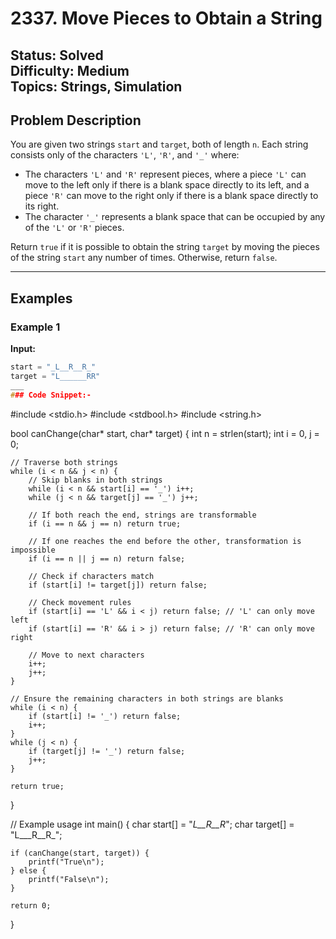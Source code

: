 # 2337. Move Pieces to Obtain a String

**Status:** Solved  
**Difficulty:** Medium  
**Topics:** Strings, Simulation  
---

## Problem Description

You are given two strings `start` and `target`, both of length `n`. Each string consists only of the characters `'L'`, `'R'`, and `'_'` where:

- The characters `'L'` and `'R'` represent pieces, where a piece `'L'` can move to the left only if there is a blank space directly to its left, and a piece `'R'` can move to the right only if there is a blank space directly to its right.
- The character `'_'` represents a blank space that can be occupied by any of the `'L'` or `'R'` pieces.

Return `true` if it is possible to obtain the string `target` by moving the pieces of the string `start` any number of times. Otherwise, return `false`.

---

## Examples

### Example 1

**Input:**

```c
start = "_L__R__R_"
target = "L______RR"
___
### Code Snippet:-
```
#include <stdio.h>
#include <stdbool.h>
#include <string.h>

bool canChange(char* start, char* target) {
    int n = strlen(start);
    int i = 0, j = 0;

    // Traverse both strings
    while (i < n && j < n) {
        // Skip blanks in both strings
        while (i < n && start[i] == '_') i++;
        while (j < n && target[j] == '_') j++;

        // If both reach the end, strings are transformable
        if (i == n && j == n) return true;

        // If one reaches the end before the other, transformation is impossible
        if (i == n || j == n) return false;

        // Check if characters match
        if (start[i] != target[j]) return false;

        // Check movement rules
        if (start[i] == 'L' && i < j) return false; // 'L' can only move left
        if (start[i] == 'R' && i > j) return false; // 'R' can only move right

        // Move to next characters
        i++;
        j++;
    }

    // Ensure the remaining characters in both strings are blanks
    while (i < n) {
        if (start[i] != '_') return false;
        i++;
    }
    while (j < n) {
        if (target[j] != '_') return false;
        j++;
    }

    return true;
}

// Example usage
int main() {
    char start[] = "_L__R__R_";
    char target[] = "L___R__R_";

    if (canChange(start, target)) {
        printf("True\n");
    } else {
        printf("False\n");
    }

    return 0;
}
```
